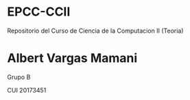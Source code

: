 # EPCC-CCII

Repositorio del Curso de Ciencia de la Computacion II (Teoria)

# Albert Vargas Mamani

Grupo B 

CUI 20173451
